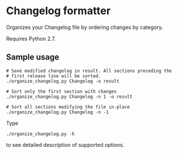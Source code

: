 Changelog formatter
===================

Organizes your Changelog file by ordering changes by category.

Requires Python 2.7.

## Sample usage ##

    # Save modified changelog in result. All sections preceding the
    # first release line will be sorted.
    ./organize_changelog.py Changelog -o result

    # Sort only the first section with changes
    ./organize_changelog.py Changelog -n 1 -o result

    # Sort all sections modifying the file in-place
    ./organize_changelog.py Changelog -n -1

Type

    ./organize_changelog.py -h

to see detailed description of supported options.
